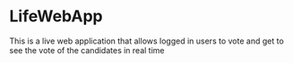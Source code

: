 # LifeWebApp
This is a live web application that allows logged in users to vote and get to see the vote of the candidates in real time 
